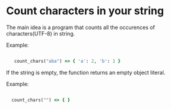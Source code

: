 # Count characters in your string

The main idea is a program that counts all the occurences of characters(UTF-8) in string. 

Example:

```ruby

   count_chars("aba") => { 'a': 2, 'b': 1 }

```

If the string is empty, the function returns an empty object literal.

Example:

```ruby

  count_chars("") => { }
  
```

